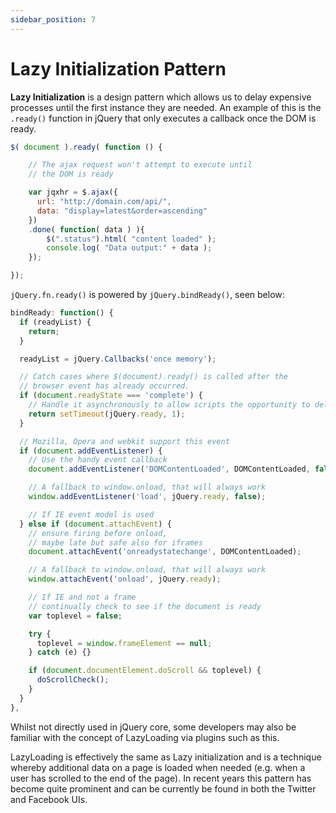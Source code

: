 ```yaml
---
sidebar_position: 7
---
```


# Lazy Initialization Pattern

**Lazy Initialization** is a design pattern which allows us to delay expensive processes until the first instance they are needed. An example of this is the `.ready()` function in jQuery that only executes a callback once the DOM is ready.

```js
$( document ).ready( function () {

    // The ajax request won't attempt to execute until
    // the DOM is ready

    var jqxhr = $.ajax({
      url: "http://domain.com/api/",
      data: "display=latest&order=ascending"
    })
    .done( function( data ) ){
        $(".status").html( "content loaded" );
        console.log( "Data output:" + data );
    });

});
```

`jQuery.fn.ready()` is powered by `jQuery.bindReady()`, seen below:

```js
bindReady: function() {
  if (readyList) {
    return;
  }

  readyList = jQuery.Callbacks('once memory');

  // Catch cases where $(document).ready() is called after the
  // browser event has already occurred.
  if (document.readyState === 'complete') {
    // Handle it asynchronously to allow scripts the opportunity to delay ready
    return setTimeout(jQuery.ready, 1);
  }

  // Mozilla, Opera and webkit support this event
  if (document.addEventListener) {
    // Use the handy event callback
    document.addEventListener('DOMContentLoaded', DOMContentLoaded, false);

    // A fallback to window.onload, that will always work
    window.addEventListener('load', jQuery.ready, false);

    // If IE event model is used
  } else if (document.attachEvent) {
    // ensure firing before onload,
    // maybe late but safe also for iframes
    document.attachEvent('onreadystatechange', DOMContentLoaded);

    // A fallback to window.onload, that will always work
    window.attachEvent('onload', jQuery.ready);

    // If IE and not a frame
    // continually check to see if the document is ready
    var toplevel = false;

    try {
      toplevel = window.frameElement == null;
    } catch (e) {}

    if (document.documentElement.doScroll && toplevel) {
      doScrollCheck();
    }
  }
},
```

Whilst not directly used in jQuery core, some developers may also be familiar with the concept of LazyLoading via plugins such as this.

LazyLoading is effectively the same as Lazy initialization and is a technique whereby additional data on a page is loaded when needed (e.g. when a user has scrolled to the end of the page). In recent years this pattern has become quite prominent and can be currently be found in both the Twitter and Facebook UIs.
